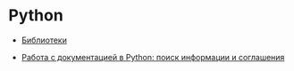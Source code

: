 # Python

- [Библиотеки](library)
  
- [Работа с документацией в Python: поиск информации и соглашения](https://proglib.io/p/python-docs/)

